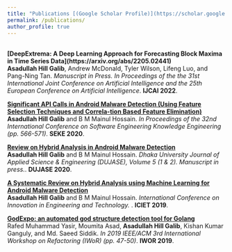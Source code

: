 ```yaml
---
title: "Publications [(Google Scholar Profile)](https://scholar.google.com/citations?user=zB3VifYAAAAJ&hl=en&authuser=1)"
permalink: /publications/
author_profile: true
---
```

<br>
<b>[DeepExtrema: A Deep Learning Approach for Forecasting Block Maxima in Time Series Data](https://arxiv.org/abs/2205.02441)</b> <br> 
<b>Asadullah Hill Galib</b>, Andrew McDonald, Tyler Wilson, Lifeng Luo, and Pang-Ning Tan.
<i>Manuscript in Press.</i> 
<i>In Proceedings of the the 31st International Joint Conference on Artificial Intelligence and the 25th European Conference on Artificial Intelligence</i>. <b>IJCAI 2022</b>.


<b>[Significant API Calls in Android Malware Detection (Using Feature Selection Techniques and Correla-tion Based Feature Elimination)](http://galib19.github.io/publications/SigapiSEKE2020)</b> <br> 
<b>Asadullah Hill Galib</b> and B M Mainul Hossain.
<i>In Proceedings of the 32nd International Conference on Software Engineering Knowledge Engineering (pp.  566-571)</i>. <b>SEKE 2020</b>.

<b>[Review on Hybrid Analysis in Android Malware Detection](http://galib19.github.io/publications/Lit_Review_DUJASE_2020)</b> <br> 
<b>Asadullah Hill Galib</b> and B M Mainul Hossain.
<i>Dhaka University Journal of Applied Science & Engineering (DUJASE), Volume 5 (1 & 2). Manuscript in press.</i>. <b>DUJASE 2020</b>.


<b>[A Systematic Review on Hybrid Analysis using
Machine Learning for Android Malware Detection](http://galib19.github.io/publications/Lit_Review_ICIET_2019)</b> <br> 
<b>Asadullah Hill Galib</b> and B M Mainul Hossain.
<i>International Conference on Innovation in Engineering and Technology. </i>. <b>ICIET 2019</b>.

<b>[GodExpo: an automated god structure detection tool for Golang](http://galib19.github.io/publications/GodExpo_IWOR_2019)</b> <br> 
Rafed Muhammad Yasir, Moumita Asad, <b>Asadullah Hill Galib</b>, Kishan Kumar Ganguly, and Md. Saeed Siddik.
<i>In 2019 IEEE/ACM 3rd International Workshop on Refactoring (IWoR) (pp. 47-50)</i>. <b>IWOR 2019</b>.



<!-- 
<b>[MOPO: Model-based Offline Policy Optimization](http://lantaoyu.com/publications/MOPO)</b> <br> 
Tianhe Yu\*, Garrett Thomas\*, <b>Lantao Yu</b>, Stefano Ermon, James Zou, Sergey Levine, Chelsea Finn, Tengyu Ma.
<i>The 34th Conference on Neural Information Processing Systems</i>. <b>NeurIPS 2020</b>.

<b>[A Study of AI Population Dynamics with Million-agent Reinforcement Learning](http://lantaoyu.com/publications/MA)</b><br>
Yaodong Yang\*, <b>Lantao Yu</b>\*, Yiwei Bai\*, Jun Wang, Weinan Zhang, Ying Wen, Yong Yu. <i>The 17th International Conference on Autonomous Agents and Multi-Agent Systems.</i> <b>AAMAS 2018</b>. -->





<!-- [\* denotes equal contribution] -->